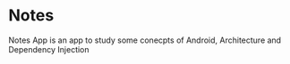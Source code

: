 # Notes
Notes App is an app to study some conecpts of Android, Architecture and Dependency Injection
